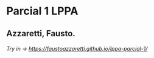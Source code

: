 # Parcial 1 LPPA
## Azzaretti, Fausto.
###### Try in -> https://faustoazzaretti.github.io/lppa-parcial-1/